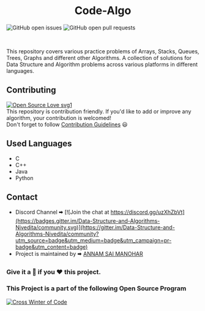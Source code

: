 <h1 align="center"> Code-Algo </h1>
             
![GitHub open issues](https://img.shields.io/github/issues-raw/saimanoharhm/Code-Algo?color=%23f&logo=Github)
![GitHub open pull requests](https://img.shields.io/github/issues-pr-raw/saimanoharhm/Code-Algo/pulls?logo=Github)


<br>


This repository covers various practice problems of Arrays, Stacks, Queues, Trees, Graphs and different other Algorithms. A collection of solutions for Data Structure and Algorithm problems across various platforms in different languages.  
## Contributing  
[![Open Source Love svg1](https://badges.frapsoft.com/os/v1/open-source.svg?v=103)](https://github.com/ellerbrock/open-source-badges/)
<br>
This repository is contribution friendly. If you'd like to add or improve any algorithm, your contribution is welcomed!  
Don't forget to follow [Contribution Guidelines](.github/contributing.md) 😃  

## Used Languages  
* C
* C++
* Java
* Python

## Contact  
* Discord Channel 🠮 [![Join the chat at https://discord.gg/uzXhZbVt](https://badges.gitter.im/Data-Structure-and-Algorithms-Nivedita/community.svg)](https://gitter.im/Data-Structure-and-Algorithms-Nivedita/community?utm_source=badge&utm_medium=badge&utm_campaign=pr-badge&utm_content=badge)  
* Project is maintained by 🠮 [ANNAM SAI MANOHAR](https://github.com/saimanoharhm)  
### Give it a 🌟 if you ❤ this project.

### This Project is a part of the following Open Source Program

[<img src ="https://github.com/Ayush7614/Data-Structure-and-Algorithms/blob/main/cwoc.png" alt ="Cross Winter of Code"></img>](https://crosswoc.ieeedtu.in/)
